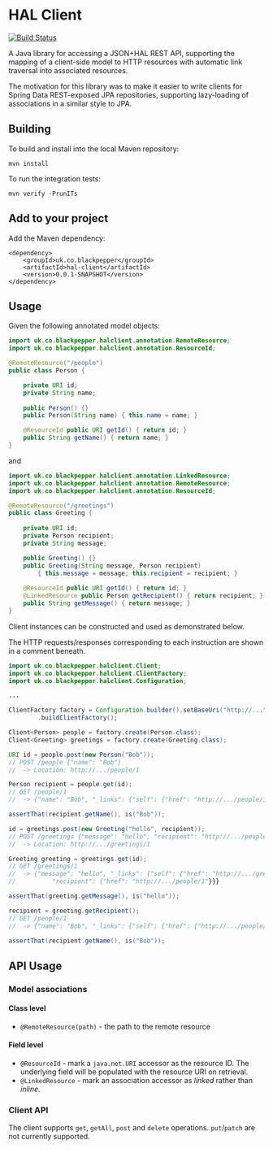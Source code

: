 # HAL Client #

[![Build Status](https://travis-ci.org/BlackPepperSoftware/hal-client.svg?branch=master)](https://travis-ci.org/BlackPepperSoftware/hal-client)

A Java library for accessing a JSON+HAL REST API, supporting the mapping of a client-side
model to HTTP resources with automatic link traversal into associated resources.

The motivation for this library was to make it easier to write clients for Spring Data
REST-exposed JPA repositories, supporting lazy-loading of associations in a similar style
to JPA.

## Building ##

To build and install into the local Maven repository:

`mvn install`

To run the integration tests:

`mvn verify -PrunITs`

## Add to your project ##

Add the Maven dependency:

```
<dependency>
	<groupId>uk.co.blackpepper</groupId>
	<artifactId>hal-client</artifactId>
	<version>0.0.1-SNAPSHOT</version>
</dependency>
```

## Usage ##

Given the following annotated model objects:

```java
import uk.co.blackpepper.halclient.annotation.RemoteResource;
import uk.co.blackpepper.halclient.annotation.ResourceId;

@RemoteResource("/people")
public class Person {

	private URI id;	
	private String name;
	
	public Person() {}
	public Person(String name) { this.name = name; }

	@ResourceId	public URI getId() { return id; }
	public String getName() { return name; }
}
```

and

```java
import uk.co.blackpepper.halclient.annotation.LinkedResource;
import uk.co.blackpepper.halclient.annotation.RemoteResource;
import uk.co.blackpepper.halclient.annotation.ResourceId;

@RemoteResource("/greetings")
public class Greeting {
	
	private URI id;
	private Person recipient;
	private String message;

	public Greeting() {}
	public Greeting(String message, Person recipient)
		{ this.message = message; this.recipient = recipient; }
	
	@ResourceId public URI getId() { return id; }
	@LinkedResource public Person getRecipient() { return recipient; }
	public String getMessage() { return message; }
}
```

Client instances can be constructed and used as demonstrated below.

The HTTP requests/responses corresponding to each instruction are shown in a comment
beneath. 


```java
import uk.co.blackpepper.halclient.Client;
import uk.co.blackpepper.halclient.ClientFactory;
import uk.co.blackpepper.halclient.Configuration;

...

ClientFactory factory = Configuration.builder().setBaseUri("http://...").build()
		.buildClientFactory();

Client<Person> people = factory.create(Person.class);
Client<Greeting> greetings = factory.create(Greeting.class);

URI id = people.post(new Person("Bob"));
// POST /people {"name": "Bob"}
//  -> Location: http://.../people/1

Person recipient = people.get(id);
// GET /people/1
//  -> {"name": "Bob", "_links": {"self": {"href": "http://.../people/1"}}}

assertThat(recipient.getName(), is("Bob"));

id = greetings.post(new Greeting("hello", recipient));
// POST /greetings {"message": "hello", "recipient": "http://.../people/1"}}
//  -> Location: http://.../greetings/1

Greeting greeting = greetings.get(id);
// GET /greetings/1
//  -> {"message": "hello", "_links": {"self": {"href": "http://.../greetings/1"},
// 			"recipient": {"href": "http://.../people/1"}}}

assertThat(greeting.getMessage(), is("hello"));

recipient = greeting.getRecipient();
// GET /people/1
//  -> {"name": "Bob", "_links": {"self": {"href": {"http://.../people/1"}}}

assertThat(recipient.getName(), is("Bob"));
```

## API Usage ##

### Model associations ###

#### Class level ####

* `@RemoteResource(path)` - the path to the remote resource

#### Field level ####

* `@ResourceId` - mark a `java.net.URI` accessor as the resource ID. The underlying field will be populated with the resource URI on retrieval.
* `@LinkedResource` - mark an association accessor as *linked* rather than *inline*.

### Client API ###

The client supports `get`, `getAll`, `post` and `delete` operations. `put`/`patch` are not currently supported.